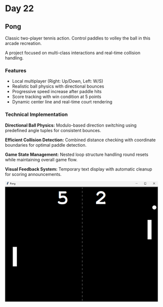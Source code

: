 # Day 22

## Pong

Classic two-player tennis action. Control paddles to volley the ball in this arcade recreation.

A project focused on multi-class interactions and real-time collision handling.

### Features

- Local multiplayer (Right: Up/Down, Left: W/S)
- Realistic ball physics with directional bounces
- Progressive speed increase after paddle hits
- Score tracking with win condition at 5 points
- Dynamic center line and real-time court rendering

### Technical Implementation

**Directional Ball Physics:** Modulo-based direction switching using predefined angle tuples for consistent bounces.

**Efficient Collision Detection:** Combined distance checking with coordinate boundaries for optimal paddle detection.

**Game State Management:** Nested loop structure handling round resets while maintaining overall game flow.

**Visual Feedback System:** Temporary text display with automatic cleanup for scoring announcements.

![Pong Screenshot](images/pong.png)
